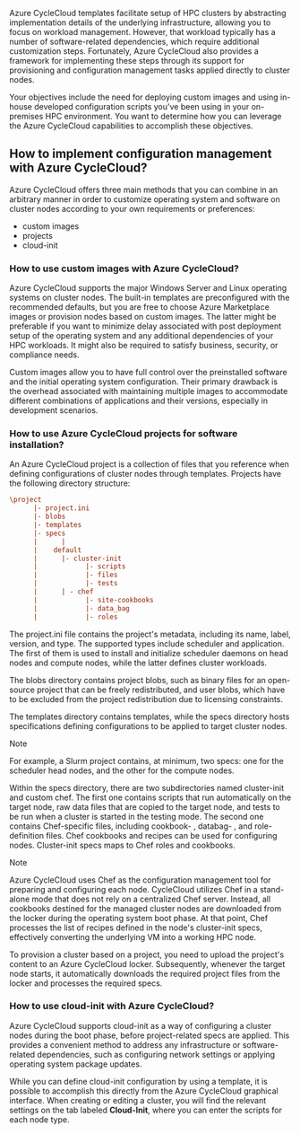Azure CycleCloud templates facilitate setup of HPC clusters by abstracting implementation details of the underlying infrastructure, allowing you to focus on workload management. However, that workload typically has a number of software-related dependencies, which require additional customization steps. Fortunately, Azure CycleCloud also provides a framework for implementing these steps through its support for provisioning and configuration management tasks applied directly to cluster nodes. 

Your objectives include the need for deploying custom images and using in-house developed configuration scripts you've been using in your on-premises HPC environment. You want to determine how you can leverage the Azure CycleCloud capabilities to accomplish these objectives.

## How to implement configuration management with Azure CycleCloud?

Azure CycleCloud offers three main methods that you can combine in an arbitrary manner in order to customize operating system and software on cluster nodes according to your own requirements or preferences:

- custom images
- projects
- cloud-init

### How to use custom images with Azure CycleCloud?

Azure CycleCloud supports the major Windows Server and Linux operating systems <!--- Would it make sense to use something as "... supports Windows Server and many Linux distributions on cluster nodes". ---> on cluster nodes. The built-in templates are preconfigured with the recommended defaults, but you are free to choose Azure Marketplace images or provision nodes based on custom images. The latter might be preferable if you want to minimize delay associated with post deployment setup of the operating system and any additional dependencies of your HPC workloads. It might also be required to satisfy business, security, or compliance needs.

Custom images allow you to have full control over the preinstalled software and the initial operating system configuration. Their primary drawback is the overhead associated with maintaining multiple images to accommodate different combinations of applications and their versions, especially in development scenarios.

### How to use Azure CycleCloud projects for software installation?

An Azure CycleCloud project is a collection of files that you reference when defining configurations of cluster nodes through templates. Projects have the following directory structure:

```ini
\project
      |- project.ini
      |- blobs
      |- templates
      |- specs
      |      | 
      |    default
      |      |- cluster-init
      |            |- scripts
      |            |- files
      |            |- tests
      |      | - chef
      |            |- site-cookbooks
      |            |- data_bag
      |            |- roles

```

The project.ini file contains the project's metadata, including its name, label, version, and type. The supported types include scheduler and application. The first of them is used to install and initialize scheduler daemons on head nodes and compute nodes, while the latter defines cluster workloads.

The blobs directory contains project blobs, such as binary files for an open-source project that can be freely redistributed, and user blobs, which have to be excluded from the project redistribution due to licensing constraints.

The templates directory contains templates, while the specs directory hosts specifications defining configurations to be applied to target cluster nodes. 

> [!NOTE]
> For example, a Slurm project contains, at minimum, two specs: one for the scheduler head nodes, and the other for the compute nodes.

Within the specs directory, there are two subdirectories named cluster-init and custom chef. The first one contains scripts that run automatically on the target node, raw data files that are copied to the target node, and tests to be run when a cluster is started in the testing mode. The second one contains Chef-specific files, including cookbook- , databag- , and role-definition files. Chef cookbooks and recipes can be used for configuring nodes. Cluster-init specs maps to Chef roles and cookbooks. 

> [!NOTE]
> Azure CycleCloud uses Chef as the configuration management tool for preparing and configuring each node. CycleCloud utilizes Chef in a stand-alone mode that does not rely on a centralized Chef server. Instead, all cookbooks destined for the managed cluster nodes are downloaded from the locker during the operating system boot phase. At that point, Chef processes the list of recipes defined in the node's cluster-init specs, effectively converting the underlying VM into a working HPC node.

To provision a cluster based on a project, you need to upload the project's content to an Azure CycleCloud locker. Subsequently, whenever the target node starts, it automatically downloads the required project files from the locker and processes the required specs.

### How to use cloud-init with Azure CycleCloud?

Azure CycleCloud supports cloud-init as a way of configuring a cluster nodes during the boot phase, before project-related specs are applied. This provides a convenient method to address any infrastructure or software-related dependencies, such as configuring network settings or applying operating system package updates. 

While you can define cloud-init configuration by using a template, it is possible to accomplish this directly from the Azure CycleCloud graphical interface. When creating or editing a cluster, you will find the relevant settings on the tab labeled **Cloud-Init**, where you can enter the scripts for each node type.
